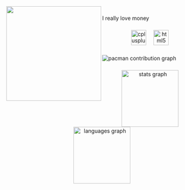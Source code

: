 <img align="left" height="250" src="https://media.giphy.com/media/jlzC4qwMPj25G/giphy.gif"  />

###

<p align="left">I really love money</p>

###

<div align="center">
  <img src="https://cdn.jsdelivr.net/gh/devicons/devicon/icons/cplusplus/cplusplus-original.svg" height="40" alt="cplusplus logo"  />
  <img width="12" />
  <img src="https://cdn.jsdelivr.net/gh/devicons/devicon/icons/html5/html5-original.svg" height="40" alt="html5 logo"  />
</div>

###

<picture>
  <source media="(prefers-color-scheme: dark)" srcset="https://raw.githubusercontent.com/hazouka/hazouka/output/pacman-contribution-graph-dark.svg">
  <source media="(prefers-color-scheme: light)" srcset="https://raw.githubusercontent.com/hazouka/hazouka/output/pacman-contribution-graph.svg">
  <img alt="pacman contribution graph" src="https://raw.githubusercontent.com/hazouka/hazouka/output/pacman-contribution-graph.svg">
</picture>

###

<div align="center">
  <img src="https://github-readme-stats.vercel.app/api?username=hazouka&hide_title=false&hide_rank=false&show_icons=true&include_all_commits=true&count_private=true&disable_animations=false&theme=dracula&locale=en&hide_border=false&order=1" height="150" alt="stats graph"  />
  <img src="https://github-readme-stats.vercel.app/api/top-langs?username=hazouka&locale=en&hide_title=false&layout=compact&card_width=320&langs_count=5&theme=dracula&hide_border=false&order=2" height="150" alt="languages graph"  />
</div>

###
